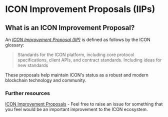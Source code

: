 # ICON Improvement Proposals (IIPs)

## What is an ICON Improvement Proposal?

An [_ICON Improvement Proposal (IIP)_](https://icon.community/glossary/icon-improvement-proposals/) is defined as follows by the ICON glossary:

> Standards for the ICON platform, including core protocol specifications, client APIs, and contract standards. Including ideas for new standards

These proposals help maintain ICON's status as a robust and modern blockchain technology and community.

### Further resources

[ICON Improvement Proposals](https://github.com/icon-project/IIPs) - Feel free to raise an issue for something that you feel would be an important improvement to the ICON ecosystem.
